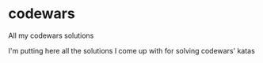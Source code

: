 # codewars
All my codewars solutions

I'm putting here all the solutions I come up with for solving codewars' katas
